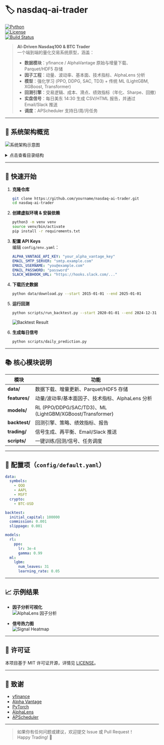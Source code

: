 # 🏷️ nasdaq‑ai‑trader

[![Python](https://img.shields.io/badge/python-3.8%2B-blue)](https://www.python.org/)  
[![License](https://img.shields.io/badge/license-MIT-green)](LICENSE)  
[![Build Status](https://img.shields.io/badge/build-passing-brightgreen)]()

> **AI‑Driven Nasdaq100 & BTC Trader**  
> 一个端到端的量化交易系统原型，涵盖：  
> - **数据模块**：yfinance / AlphaVantage 原始与增量下载、Parquet/HDF5 存储  
> - **因子工程**：动量、波动率、基本面、技术指标、AlphaLens 分析  
> - **模型**：强化学习 (PPO, DDPG, SAC, TD3) + 传统 ML (LightGBM, XGBoost, Transformer)  
> - **回测引擎**：交易逻辑、成本、滑点、绩效指标（年化、Sharpe、回撤）  
> - **实盘信号**：每日美东 14:30 生成 CSV/HTML 报告，并通过 Email/Slack 推送  
> - **调度**：APScheduler 支持日/周/月任务  

---

## 📸 系统架构概览

![系统架构示意图](https://raw.githubusercontent.com/yourname/nasdaq-ai-trader/main/docs/architecture.png)

<details>
<summary>点击查看目录结构</summary>

```
nasdaq-ai-trader/
├── README.md                        
├── requirements.txt                 
├── config/                          
│   ├── default.yaml                 
│   └── env.yaml                     
├── data/                            
│   ├── raw/                         
│   ├── processed/                   
│   ├── download.py                  
│   ├── update.py                    
│   └── utils.py                     
├── features/                        
│   ├── alphalens_factors.py         
│   ├── tech_indicators.py           
│   ├── feature_store.py             
│   └── utils.py                     
├── models/                          
│   ├── rl/                          
│   ├── ml/                          
│   └── utils.py                     
├── backtest/                        
│   ├── engine.py                    
│   ├── strategy.py                  
│   ├── metrics.py                   
│   └── report.py                    
├── trading/                         
│   ├── signal_generator.py          
│   ├── rebalancer.py                
│   └── notification.py              
├── scripts/                         
│   ├── train_rl.py                  
│   ├── train_ml.py                  
│   ├── run_backtest.py              
│   ├── daily_prediction.py          
│   └── schedule_tasks.py            
├── notebooks/                       
│   ├── 01_Data_Exploration.ipynb    
│   ├── 02_Feature_Engineering.ipynb 
│   ├── 03_RL_Models.ipynb           
│   ├── 04_ML_Models.ipynb           
│   ├── 05_Backtest_Analysis.ipynb   
│   └── 06_Signal_Analysis.ipynb     
├── outputs/                         
│   ├── models/                      
│   ├── backtest/                    
│   └── signals/                     
└── utils/                           
    ├── logger.py                    
    ├── scheduler.py                 
    └── settings.py                  
```
</details>

---

## 🚀 快速开始

1. **克隆仓库**  
   ```bash
   git clone https://github.com/yourname/nasdaq-ai-trader.git
   cd nasdaq-ai-trader
   ```

2. **创建虚拟环境 & 安装依赖**  
   ```bash
   python3 -m venv venv
   source venv/bin/activate
   pip install -r requirements.txt
   ```

3. **配置 API Keys**  
   编辑 `config/env.yaml`：
   ```yaml
   ALPHA_VANTAGE_API_KEY: "your_alpha_vantage_key"
   EMAIL_SMTP_SERVER: "smtp.example.com"
   EMAIL_USERNAME: "you@example.com"
   EMAIL_PASSWORD: "password"
   SLACK_WEBHOOK_URL: "https://hooks.slack.com/..."
   ```

4. **下载历史数据**  
   ```bash
   python data/download.py --start 2015-01-01 --end 2025-01-01
   ```

5. **运行回测**  
   ```bash
   python scripts/run_backtest.py --start 2020-01-01 --end 2024-12-31
   ```
   ![Backtest Result](https://raw.githubusercontent.com/yourname/nasdaq-ai-trader/main/docs/backtest_example.png)

6. **生成每日信号**  
   ```bash
   python scripts/daily_prediction.py
   ```

---

## 📚 核心模块说明

| 模块          | 功能                                                         |
|---------------|--------------------------------------------------------------|
| **data/**     | 数据下载、增量更新、Parquet/HDF5 存储                         |
| **features/** | 动量/波动率/基本面因子、技术指标、AlphaLens 分析             |
| **models/**   | RL (PPO/DDPG/SAC/TD3)、ML (LightGBM/XGBoost/Transformer)     |
| **backtest/** | 回测引擎、策略、绩效指标、报告                                 |
| **trading/**  | 信号生成、再平衡、Email/Slack 推送                           |
| **scripts/**  | 一键训练/回测/信号、任务调度                                  |

---

## 🔧 配置项（`config/default.yaml`）

```yaml
data:
  symbols:
    - QQQ
    - AAPL
    - MSFT
  crypto:
    - BTC-USD

backtest:
  initial_capital: 100000
  commission: 0.001
  slippage: 0.001

models:
  rl:
    ppo:
      lr: 3e-4
      gamma: 0.99
  ml:
    lgbm:
      num_leaves: 31
      learning_rate: 0.05
```

---

## 📈 示例结果

- **因子分析可视化**  
  ![AlphaLens 因子分析](https://raw.githubusercontent.com/yourname/nasdaq-ai-trader/main/docs/alphalens_factors.png)

- **信号热力图**  
  ![Signal Heatmap](https://raw.githubusercontent.com/yourname/nasdaq-ai-trader/main/docs/signal_heatmap.png)

---

## 📜 许可证

本项目基于 MIT 许可证开源，详情见 [LICENSE](LICENSE)。

---

## 🤝 致谢

- [yfinance](https://github.com/ranaroussi/yfinance)  
- [Alpha Vantage](https://www.alphavantage.co/)  
- [PyTorch](https://pytorch.org/)  
- [AlphaLens](https://github.com/quantopian/alphalens)  
- [APScheduler](https://apscheduler.readthedocs.io/)  

---

> 如果你有任何问题或建议，欢迎提交 Issue 或 Pull Request！  
> Happy Trading! 🚀